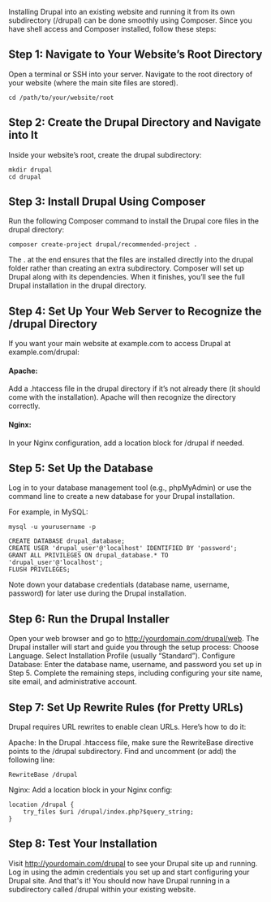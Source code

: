 Installing Drupal into an existing website and running it from its own subdirectory (/drupal) can be done smoothly using Composer. Since you have shell access and Composer installed, follow these steps:

## Step 1: Navigate to Your Website’s Root Directory
Open a terminal or SSH into your server.
Navigate to the root directory of your website (where the main site files are stored).
```
cd /path/to/your/website/root
```
## Step 2: Create the Drupal Directory and Navigate into It
Inside your website’s root, create the drupal subdirectory:
```
mkdir drupal
cd drupal
```
## Step 3: Install Drupal Using Composer
Run the following Composer command to install the Drupal core files in the drupal directory:
```
composer create-project drupal/recommended-project .
```
The . at the end ensures that the files are installed directly into the drupal folder rather than creating an extra subdirectory.
Composer will set up Drupal along with its dependencies. When it finishes, you’ll see the full Drupal installation in the drupal directory.
## Step 4: Set Up Your Web Server to Recognize the /drupal Directory
If you want your main website at example.com to access Drupal at example.com/drupal:
#### Apache: 
Add a .htaccess file in the drupal directory if it’s not already there (it should come with the installation). Apache will then recognize the directory correctly.

#### Nginx: 
In your Nginx configuration, add a location block for /drupal if needed.

## Step 5: Set Up the Database
Log in to your database management tool (e.g., phpMyAdmin) or use the command line to create a new database for your Drupal installation.

For example, in MySQL:
```
mysql -u yourusername -p

CREATE DATABASE drupal_database;
CREATE USER 'drupal_user'@'localhost' IDENTIFIED BY 'password';
GRANT ALL PRIVILEGES ON drupal_database.* TO 'drupal_user'@'localhost';
FLUSH PRIVILEGES;
```
Note down your database credentials (database name, username, password) for later use during the Drupal installation.

## Step 6: Run the Drupal Installer
Open your web browser and go to http://yourdomain.com/drupal/web.
The Drupal installer will start and guide you through the setup process:
Choose Language.
Select Installation Profile (usually “Standard”).
Configure Database: Enter the database name, username, and password you set up in Step 5.
Complete the remaining steps, including configuring your site name, site email, and administrative account.
## Step 7: Set Up Rewrite Rules (for Pretty URLs)
Drupal requires URL rewrites to enable clean URLs. Here’s how to do it:

Apache: In the Drupal .htaccess file, make sure the RewriteBase directive points to the /drupal subdirectory. Find and uncomment (or add) the following line:
```
RewriteBase /drupal
```
Nginx: Add a location block in your Nginx config:
```
location /drupal {
    try_files $uri /drupal/index.php?$query_string;
}
```
## Step 8: Test Your Installation
Visit http://yourdomain.com/drupal to see your Drupal site up and running.
Log in using the admin credentials you set up and start configuring your Drupal site.
And that's it! You should now have Drupal running in a subdirectory called /drupal within your existing website. 

